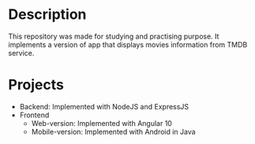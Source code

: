 # Description
This repository was made for studying and practising purpose. It implements a version of app that displays movies information from TMDB service.

# Projects
- Backend: Implemented with NodeJS and ExpressJS
- Frontend
  -  Web-version: Implemented with Angular 10
  -  Mobile-version: Implemented with Android in Java
